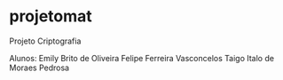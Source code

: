 # projetomat
Projeto Criptografia

Alunos: 
Emily Brito de Oliveira
Felipe Ferreira Vasconcelos
Taigo Italo de Moraes Pedrosa
